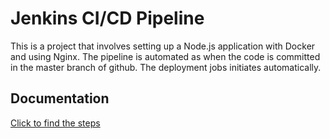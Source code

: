 
# Jenkins CI/CD Pipeline

This is a project that involves setting up a Node.js application with Docker and using Nginx. The pipeline is automated as when the code is committed in the master branch of github. The deployment jobs initiates automatically.


## Documentation

[Click to find the steps](https://docs.google.com/document/d/1eu4N44_kBaSQy5-caJUxjjwYLUbQG6BEw3c1P6qZTbo/edit)


